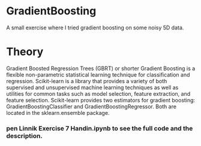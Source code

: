 # GradientBoosting
A small exercise where I tried gradient boosting on some noisy 5D data.

# Theory
Gradient Boosted Regression Trees (GBRT) or shorter Gradient Boosting is a flexible non-parametric statistical learning technique for classification and regression. Scikit-learn is a library that provides a variety of both supervised and unsupervised machine learning techniques as well as utilities for common tasks such as model selection, feature extraction, and feature selection. Scikit-learn provides two estimators for gradient boosting: GradientBoostingClassifier and GradientBoostingRegressor. Both are located in the sklearn.ensemble package.

### pen Linnik Exercise 7 Handin.ipynb to see the full code and the description.
